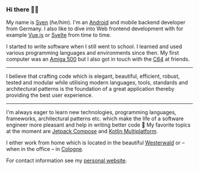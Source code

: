 ### Hi there 👋🏻

My name is [Sven](https://en.wiktionary.org/wiki/Sven#German) (_he/him_). I'm an [Android](https://android.com) and mobile backend developer from Germany. I also like to dive into Web frontend development with for example [Vue.js](https://vuejs.org/) or [Svelte](https://svelte.dev/) from time to time.

I started to write software when I still went to school. I learned and used various programming languages and environments since then. My first computer was an [Amiga 500](https://en.wikipedia.org/wiki/Amiga_500) but I also got in touch with the [C64](https://en.wikipedia.org/wiki/Commodore_64) at friends.

<hr/>

I believe that crafting code which is elegant, beautiful, efficient, robust, tested and modular while utilising modern languages, tools, standards and architectural patterns is the foundation of a great application thereby providing the best user experience.

<hr/>

I'm always eager to learn new technologies, programming languages, frameworks, architectural patterns etc. which make the life of a software engineer more pleasant and help in writing better code 🙂
My favorite topics at the moment are [Jetpack Compose](https://developer.android.com/develop/ui/compose) and [Kotlin Multiplatform](https://www.jetbrains.com/kotlin-multiplatform/).

I either work from home which is located in the beautiful [Westerwald](https://en.wikipedia.org/wiki/Westerwald) or – when in the office – in [Cologne](https://en.wikipedia.org/wiki/Cologne).

For contact information see my [personal website](https://svenjacobs.com).
